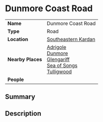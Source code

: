 # Dunmore Coast Road

|||
| --- | --- |
| **Name** | Dunmore Coast Road | place.4
| **Type** | Road |
| **Location** | [Southeastern Kardan](../regions/southeastern-kardan.md) |
| **Nearby Places** | [Adrigole](../settlements/villages/adrigole.md)<br>[Dunmore](../settlements/cities/dunmore.md)<br>[Glengariff](../settlements/villages/glengariff.md)<br>[Sea of Songs](../topography/seas-bays/sea-of-songs.md)<br>[Tulligwood](../topography/forests/tulligwood.md) |
| **People** | |

## Summary

## Description
